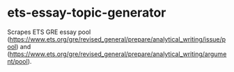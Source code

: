 # ets-essay-topic-generator
Scrapes ETS GRE essay pool (https://www.ets.org/gre/revised_general/prepare/analytical_writing/issue/pool) and (https://www.ets.org/gre/revised_general/prepare/analytical_writing/argument/pool).
